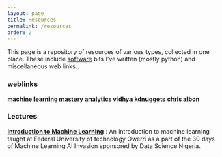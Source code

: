 ```yaml
---
layout: page
title: Resources
permalink: /resources
order: 2
---
```


This page is a repository of resources of various types, collected in one place. These include [software](#software) bits I've written (mostly python) and miscellaneous web links..


### weblinks
[**machine learning mastery**](http://machinelearningmastery.com)
[**analytics vidhya**](http://analyticsvidhya.com)
[**kdnuggets**](http://kdnuggets.com)
[**chris albon**](http://chrisalbon.com)


### Lectures
[**Introduction to Machine Learning**](http://github.com/onuohasilver/introtomach) : An introduction to machine learning taught at Federal University of technology Owerri as a part of the 30 days of Machine Learning AI Invasion sponsored by Data Science Nigeria.
